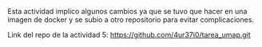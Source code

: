 Esta actividad implico algunos cambios ya que se tuvo que hacer en una imagen de docker 
y se subio a otro repositorio para evitar complicaciones. 

Link del repo de la actividad 5:
https://github.com/4ur37i0/tarea_umap.git